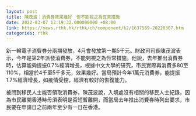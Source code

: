 ```yaml
---
layout: post
title: 陳茂波：消費券效果幾好　但不能視之為恆常措施　
date: 2022-03-07 13:19:32.000000000 +08:00
link: https://news.rthk.hk/rthk/ch/component/k2/1637569-20220307.htm
categories: rthk
---
```


新一輪電子消費券分兩期發放，4月會發放第一期5千元。財政司司長陳茂波表示，今年是第2年派發消費券，不能夠視之為恆常措施。他說，去年推出消費券時，估算能夠提振0.7%經濟增長，根據中文大學的研究，市民實際再消費多80至110%，相當於4千至5千多元，效果幾好。當局預計今年1萬元消費券，能提振1.7%經濟增長，如疫情受控，經濟有較好的恢復能力。

被問到移民人士能否領取消費券，陳茂波說，入境處沒有相關的移民人士紀錄，因為市民離開香港時毋須表明是否短暫離開，而當局去年推出消費券時列出要求，市民要在申請日之前兩年至少有一日在香港。
